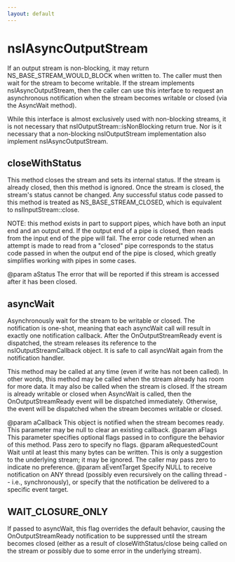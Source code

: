 ```yaml
---
layout: default
---
```


# nsIAsyncOutputStream #

If an output stream is non-blocking, it may return NS_BASE_STREAM_WOULD_BLOCK
when written to.  The caller must then wait for the stream to become
writable.  If the stream implements nsIAsyncOutputStream, then the caller can
use this interface to request an asynchronous notification when the stream
becomes writable or closed (via the AsyncWait method).

While this interface is almost exclusively used with non-blocking streams, it
is not necessary that nsIOutputStream::isNonBlocking return true.  Nor is it
necessary that a non-blocking nsIOutputStream implementation also implement
nsIAsyncOutputStream.


## closeWithStatus ##

This method closes the stream and sets its internal status.  If the 
stream is already closed, then this method is ignored.  Once the stream
is closed, the stream's status cannot be changed.  Any successful status
code passed to this method is treated as NS_BASE_STREAM_CLOSED, which
is equivalent to nsIInputStream::close. 

NOTE: this method exists in part to support pipes, which have both an 
input end and an output end.  If the output end of a pipe is closed, then
reads from the input end of the pipe will fail.  The error code returned 
when an attempt is made to read from a "closed" pipe corresponds to the
status code passed in when the output end of the pipe is closed, which
greatly simplifies working with pipes in some cases.

@param aStatus
       The error that will be reported if this stream is accessed after
       it has been closed.


## asyncWait ##

Asynchronously wait for the stream to be writable or closed.  The
notification is one-shot, meaning that each asyncWait call will result
in exactly one notification callback.  After the OnOutputStreamReady event
is dispatched, the stream releases its reference to the 
nsIOutputStreamCallback object.  It is safe to call asyncWait again from the
notification handler.

This method may be called at any time (even if write has not been called).
In other words, this method may be called when the stream already has
room for more data.  It may also be called when the stream is closed.  If
the stream is already writable or closed when AsyncWait is called, then the
OnOutputStreamReady event will be dispatched immediately.  Otherwise, the
event will be dispatched when the stream becomes writable or closed.

@param aCallback
       This object is notified when the stream becomes ready.  This
       parameter may be null to clear an existing callback.
@param aFlags
       This parameter specifies optional flags passed in to configure
       the behavior of this method.  Pass zero to specify no flags.
@param aRequestedCount
       Wait until at least this many bytes can be written.  This is only
       a suggestion to the underlying stream; it may be ignored.  The
       caller may pass zero to indicate no preference.
@param aEventTarget
       Specify NULL to receive notification on ANY thread (possibly even
       recursively on the calling thread -- i.e., synchronously), or
       specify that the notification be delivered to a specific event
       target.


## WAIT_CLOSURE_ONLY ##

If passed to asyncWait, this flag overrides the default behavior,
causing the OnOutputStreamReady notification to be suppressed until the
stream becomes closed (either as a result of closeWithStatus/close being
called on the stream or possibly due to some error in the underlying
stream).

